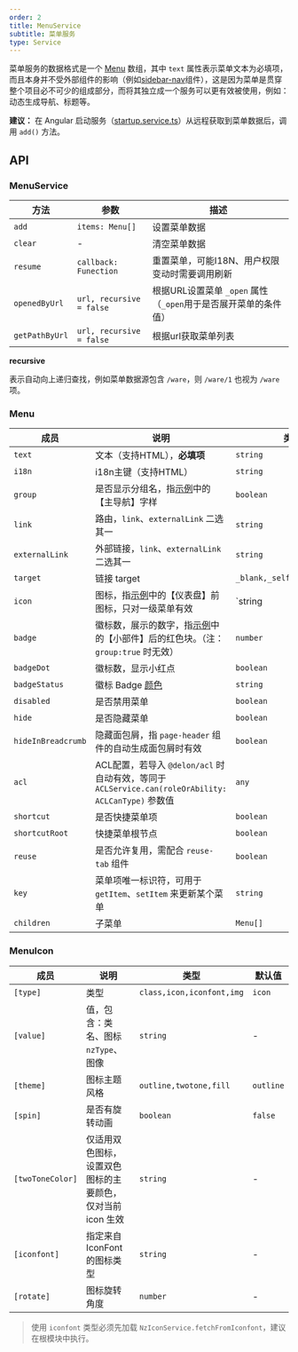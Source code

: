 ```yaml
---
order: 2
title: MenuService
subtitle: 菜单服务
type: Service
---
```


菜单服务的数据格式是一个 [Menu](https://github.com/ng-alain/delon/blob/master/packages/theme/src/services/menu/interface.ts) 数组，其中 `text` 属性表示菜单文本为必填项，而且本身并不受外部组件的影响（例如[sidebar-nav](/components/sidebar-nav)组件），这是因为菜单是贯穿整个项目必不可少的组成部分，而将其独立成一个服务可以更有效被使用，例如：动态生成导航、标题等。

**建议：** 在 Angular 启动服务（[startup.service.ts](https://github.com/ng-alain/ng-alain/blob/master/src/app/core/startup/startup.service.ts)）从远程获取到菜单数据后，调用 `add()` 方法。

## API

### MenuService

| 方法 | 参数 | 描述 |
|----|----|----|
| `add` | `items: Menu[]` | 设置菜单数据 |
| `clear` | - | 清空菜单数据 |
| `resume` | `callback: Funection` | 重置菜单，可能I18N、用户权限变动时需要调用刷新 |
| `openedByUrl` | `url, recursive = false` | 根据URL设置菜单 `_open` 属性（`_open`用于是否展开菜单的条件值） |
| `getPathByUrl` | `url, recursive = false` | 根据url获取菜单列表 |

**recursive**

表示自动向上递归查找，例如菜单数据源包含 `/ware`，则 `/ware/1` 也视为 `/ware` 项。

### Menu

| 成员 | 说明 | 类型 | 默认值 |
|----|----|----|-----|
| `text` | 文本（支持HTML），**必填项** | `string` | - |
| `i18n` | i18n主键（支持HTML） | `string` | - |
| `group` | 是否显示分组名，指[示例](//ng-alain.github.io/ng-alain/)中的【主导航】字样 | `boolean` | `true` |
| `link` | 路由，`link`、`externalLink` 二选其一 | `string` | - |
| `externalLink` | 外部链接，`link`、`externalLink` 二选其一 | `string` | - |
| `target` | 链接 target | `_blank,_self,_parent,_top` | - |
| `icon` | 图标，指[示例](//ng-alain.github.io/ng-alain/)中的【仪表盘】前图标，只对一级菜单有效 | `string | MenuIcon` | - |
| `badge` | 徽标数，展示的数字，指[示例](//ng-alain.github.io/ng-alain/)中的【小部件】后的红色块。（注：`group:true` 时无效） | `number` | - |
| `badgeDot` | 徽标数，显示小红点 | `boolean` | - |
| `badgeStatus` | 徽标 Badge [颜色](https://ng.ant.design/components/badge/en#nz-badge) | `string` | - |
| `disabled` | 是否禁用菜单 | `boolean` | `false` |
| `hide` | 是否隐藏菜单 | `boolean` | `false` |
| `hideInBreadcrumb` | 隐藏面包屑，指 `page-header` 组件的自动生成面包屑时有效 | `boolean` | - |
| `acl` | ACL配置，若导入 `@delon/acl` 时自动有效，等同于 `ACLService.can(roleOrAbility: ACLCanType)` 参数值 | `any` | - |
| `shortcut` | 是否快捷菜单项 | `boolean` | - |
| `shortcutRoot` | 快捷菜单根节点 | `boolean` | - |
| `reuse` | 是否允许复用，需配合 `reuse-tab` 组件 | `boolean` | - |
| `key` | 菜单项唯一标识符，可用于 `getItem`、`setItem` 来更新某个菜单 | `string` | - |
| `children` | 子菜单 | `Menu[]` | - |

### MenuIcon

| 成员 | 说明 | 类型 | 默认值 |
|----|----|----|-----|
| `[type]` | 类型 | `class,icon,iconfont,img` | `icon` |
| `[value]` | 值，包含：类名、图标 `nzType`、图像 | `string` | - |
| `[theme]` | 图标主题风格 | `outline,twotone,fill` | `outline` |
| `[spin]` | 是否有旋转动画 | `boolean` | `false` |
| `[twoToneColor]` | 仅适用双色图标，设置双色图标的主要颜色，仅对当前 icon 生效 | `string` | - |
| `[iconfont]` | 指定来自 IconFont 的图标类型 | `string` | - |
| `[rotate]` | 图标旋转角度 | `number` | - |

> 使用 `iconfont` 类型必须先加载 `NzIconService.fetchFromIconfont`，建议在根模块中执行。

